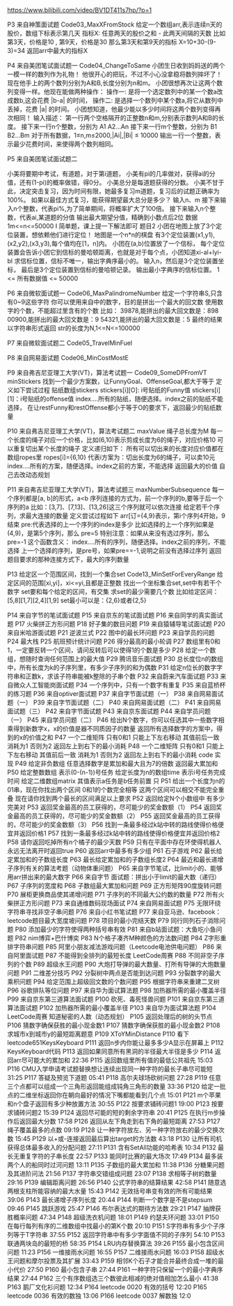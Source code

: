 
https://www.bilibili.com/video/BV1DT411s7hp/?p=1

P3 来自神策面试题
Code03_MaxXFromStock
给定一个数组arr,表示连续n天的股价，数组下标表示第几天
指标X: 任意两天的股价之和 - 此两天间隔的天数
比如
第3天，价格是10 , 第9天，价格是30
那么第3天和第9天的指标 X=10+30-(9-3)=34
返回arr中最大的指标X

P4 来自美团笔试面试题一
Code04_ChangeToSame
小团生日收到妈妈送的两个一模一样的数列作为礼物！
他很开心的把玩，不过不小心没拿稳将数列摔坏了！
现在他手上的两个数列分别为A和B,长度分别为n和m。
小团很想再次让这两个数列变得一样。他现在能做两种操作：
操作一: 是将一个选定数列中的某一个数a改成数b,这会花费 |b-a| 的时间，
操作二: 是选择一个数列中某个数a,将它从数列中丢掉，花费 |a| 的时间。
小团想知道，他最少能以多少时间将这两个数列变得再次相同！
输入描述：
第一行两个空格隔开的正整数n和m,分别表示数列A和B的长度。
接下来一行n个整数，分别为 A1 A2…An
接下来一行m个整数，分别为 B1 B2…Bm
对于所有数据，1≤n,m≤2000,|Ai|,|Bi| ≤ 10000
输出一行一个整数，表示最少花费时间，来使得两个数列相同。

P5 来自美团笔试面试题二

小美将要期中考试，有道题，对于第i道题，
小美有pi的几率做对，获得ai的分值，还有(1-pi)的概率做错，得0分。
小美总分是每道题获得的分数。
小美不甘于此，决定突击复习，因为时间有限，她最多复习m道题，复习后的试题正确率为100%。
如果以最佳方式复习，能获得期望最大总分是多少？
输入n、m
接下来输入n个整数，代表pi%,为了简单期间，将概率扩大了100倍。
接下来输入n个整数，代表ai,某道题的分值
输出最大期望分值，精确到小数点后2位
数据1m<=n<=50000
I
简单题，课上提一下解法即可
题目2
小团在地图上放了3个定位装置，想依赖他们进行定位！
地图是一个n*n的棋盘
有3个定位装置(x1,y1),(x2,y2),(x3,y3),每个值均在[1，n]内。
小团在(a,b)位置放了一个信标，
每个定位装置会告诉小团它到信标的曼哈顿距离，也就是对于每个点，小团知道xi-al+lyi-bl
求信标位置，信标不唯一，输出字典序最小的。
输入n，然后是3个定位装置坐标，
最后是3个定位装置到信标的曼哈顿记录。
输出最小字典序的信标位置。
1 <= 所有数据值 <= 50000

P6 来自微软面试题一
Code06_MaxPalindromeNumber
给定一个字符串S,只含有0~9这些字符
你可以使用来自中的数字，目的是拼出一个最大的回文数
使用数字的个数，不能超过里含有的个数
比如：
39878,能拼出的最大回文数是：898
00900,能拼出的最大回文数是：9
54321,能拼出的最大回文数是：5
最终的结果以字符串形式返回
str的长度为N,1<=N<=100000



P7 来自微软面试题二
Code05_TravelMinFuel

P8 来自网易面试题
Code06_MinCostMostE






P9 来自弗吉尼亚理工大学(VT)，算法考试题一 
Code09_SomeDPFromVT
minStickers
找到一个最少方案数，让FunnyGoal、OffenseGoal,都大于等于
定义如下尝试过程
贴纸数组stickers
stickers[i][O]: i号贴纸的Funny值
stickers[i][1]：i号贴纸的offense值
index....所有的贴纸，随便选择。index之前的贴纸不能选择，
在让restFunny和restOffense都小于等于O的要求下，返回最少的贴纸数量

P10 来自弗吉尼亚理工大学(VT)，算法考试题二
maxValue
绳子总长度为M
每一个长度的绳子对应一个价格，比如(6,10)表示剪成长度为6的绳子，对应价格10
可以重复切出某个长度的绳子
定义递归如下：
所有可以切出来的长度对应价值都在数组ropes里
ropes[i]={6,10} 代表i方案为：切出长度为6的绳子，可以卖10元
index....所有的方案，随便选择。index之前的方案，不能选择
返回最大的价值
自己去改动态规划

P11 来自弗吉尼亚理工大学(VT)，算法考试题三
maxNumberSubsequence
每一个序列都是[a, b]的形式，a<b
序列连接的方式为，前一个序列的b,要等于后一个序列的a
比如：[3,7]、[7,13]、[13,26]这三个序列就可以依次连接
给定若干个序列，求最大连接的数量
定义尝试过程如下
arr[订={4,9}表示，第i个序列4开始，9结束
pre:代表选择的上一个序列的index是多少
比如选择的上一个序列如果是(4,9)，是第5个序列，那么 pre=5
特别注意：如果从来没有选过序列，那么 pre=-1
这个函数含义：
index....所有的序列，随便选择。index之前的序列，不能选择
上一个选择的序列，是pre号，如果pre==-1,说明之前没有选择过序列
返回题目要求的那种连接方式下，最大的序列数量

P13 给定区一个范围区间，找到一个集合set
Code13_MinSetForEveryRange
给定区间的范围[xi,yi]，xi<=yi,且都是正整数
找出一个坐标集合set,set中有若干个数字
set要和每个给定的区间，有交集
求set的最少需要几个数
比如给定区间：[5,8][1,7][2,4][1,9]
set最小可以是：{2,6}或者{2,5}


P14 来自字节的笔试面试题
P15 来自京东的笔试面试题
P16 来自同学的真实面试题
P17 火柴拼正方形问题
P18 好子集的数目问题
P19 来自猿辅导笔试面试题
P20 来自米哈游面试题
P21 逆波兰式
P22 图中的最长环问题
P23 来自学员的问题
P24 最大栈
P25 航班预计统计问题
P26 得分最高的最小轮调
P27 数组里有0和1，一定要反转一个区间，请问反转后可以使得1的个数是多少
P28 给定一个数组，想随时查询任何范围上的最大值
P29 腾讯音乐面试题
P30 总长度位n的数组中，所有长度为k的子序列里，有多少子序列的和为偶数
P31 给定n位长的数字字符串和正数k，求该子符串能被k整除的子串个数
P32 来自蔚来汽车面试题
P33 来自微众人工智能岗面试题
P34 一个序列中，只有一个数字有重复
P35 来自蓝桥杯的练习题
P36 来自optiver面试题
P37 来自字节面试题（一）
P38 来自网易面试题（一）
P39 来自字节面试题（二）
P40 来自网易面试题（二）
P41 来自网易面试题（三）
P42 来自字节面试题
P43 来自京东面试题
P44 来自学员问题（一）
P45 来自学员问题（二）
P46 给出N个数字，你可以任选其中一些数字相乘得到新数字x，x的价值是器不同质因子的数量 返回所有选择数字的方案中，得到的x的价值之和
P47 一个二维矩阵 只有0和1 只能上下左右移动 其值前后一致 消耗为1 否则为2 返回左上到右下的最小消耗
P48 一个二维矩阵 只有0和1 只能上下左右移动 其值前后一致 消耗为1 否则为2 返回左上到右下的最小消耗 code 实现
P49 给定非负数组 任意选择数字是累加和最大且为7的倍数 返回最大累加和
P50 给定整数数组 表示(0-(n-1))号任务 给定长度为n的数组time 表示i号任务完成时间 给定二维数组matrix 其值表示a任务是b任务前置 只
P51 给出一个长度为n的01串，现在你找出两个区间 0和1的个数完全相等 这两个区间可以相交不能完全重叠 现在请你找到两个最长的区间满足以上要求
P52 返回给定N个小数组中 有多少完美对
P53 返回奖金最高的员工获得的，尽可能少的奖金数额（1）
P54 返回奖金最高的员工获得的，尽可能少的奖金数额（2）
P55 返回奖金最高的员工获得的，尽可能少的奖金数额（3）
P56 找到一条最多经过k站中转的路线使得价格便宜并返回价格1
P57 找到一条最多经过k站中转的路线使得价格便宜并返回价格2
P58 请你返回吃掉所有n个橘子的最少天数
P59 只有在平面中存在环使得机器人永远无法离开时返回true
P60 返回arr中最多有多少组
P61 石子游戏
P62
最长给定累加和的子数组长度
P63
最长给定累加和的子数组长度2
P64
最近和最长递增子序列有关的算法考题（动物体重问题）
P65
来自字节笔试，比limit小的、能够用arr拼出来的最大数字
P66
来自字节 面试题：拼出小于limit的最大数（递归）
P67
子序列的宽度和
P68
子数组最大累加和问题
P69
正方形矩阵90度旋转问题
P70
展柜更换商品使其递增问题
P71
子序列的不同最大公约数的数量
P72
所有火柴拼正方形问题
P73
来自通维数码现场面试
P74
来自网易面试题
P75
无限环绕字符串寻找非空子串问题
P76
来自小红书笔试题
P77
来自亚马逊、facebook：leetcode题目最大宽度坡问题
P78
项目的最小完结天数
P79
同行同列石子消除问题
P80
添加最少的字符使得两种括号串有效
P81
来自b站面试题：大鱼吃小鱼问题
P82
nim博弈+巴什博奕
P83
N个格子凑齐M种颜色的方法数问题
P84
Z字形重排字符串问题
P85
阿里小朋友减法游戏问题（Leetcode电池供电问题）
P86
来自阿里面试题
P87
不能得到全排列的最短长度 LeetCode周赛
P88
不同非空子序列的个数
P89
超级水王问题
P90
大炮打导弹的最大数量、打所有导弹的大炮数量问题
P91
二维差分技巧
P92
分裂树中两点是否能到达问题
P93
分裂数字的最大乘积问题
P94
给定范围上超级回文数的个数问题
P95
根据字符串来重建二叉树
P96
谷歌排队等位问题
P97
来自华为面试算法题
P98
加热器所需的最小覆盖半径
P99
来自京东第三道算法面试题
P100
砍死、毒死怪兽问题
P101
来自京东第三道算法面试题
P102
加热器所需的最小覆盖半径
P103
来自华为面试算法题
P104
LeetCode周赛 知道秘密的人数（动态规划）
P105
返回处理后的树的头节点
P106
猜数字确保获胜的最小现金数1
P107
猜数字确保获胜的最小现金数2
P108
求城市x到城市y的最短距离题意
P109
XToYMinDistance
P110
看下leetcode651KeysKeyboard
P111
返回n步内你能让最多多少A显示在屏幕上
P112
KeysKeyboard代码
P113
返回如果同意所有黑洞的半径最大半径是多少
P114
返回arr尽可能大的累加和
22:36
P115
返回数组里所有值的最低公共祖先
15:03
P116
CMU入学申请考试题替换想让连续出现同一种字符的最长子串尽可能短
31:25
P117
答疑及预览下道题
05:41
P118
高尔夫球场砍树问题
27:28
P119
任意三个点都可以组成一个三角形返回能组成钝角三角形的数量
33:36
P120
给定一批点的二维坐标返回你在朝向最好的情况下嘴都能看到几个点
15:01
P121
m个苹果和n个盘子返回有多少种放置方法
30:55
P122
按要求铺砖问题1
19:00
P123
按要求铺砖问题2
15:39
P124
返回尽可能的短的剩余字符串
20:41
P125
在执行m步操作后返回最大分数
17:58
P126
返回从左下角走到右下角的最短距离
27:53
P127
绳子覆盖最多的点数
09:19
P128
让一种字符放左、另一种字符放右的最少交换次数
15:45
P129
以+或-连接返回最后算出target的方法数
43:18
P130
让所有司机获得总体最多收入的分配问题
27:11
P131
含有SetAll功能的哈希表
10:34
P132
最长无重复字符的子串长度
22:57
P133
能同时比赛的最大场次
17:49
P134
最多装两个人的船同时过河问题
13:11
P135
子数组的最大累加和
11:38
P136
分糖果问题及其进阶问法
21:56
P137
字符串交错组成问题
23:07
P138
求相等子树的数量
29:16
P139
编辑距离问题
26:56
P140
公式字符串的结算结果
42:58
P141
随意选两根支柱所能容纳的最大水量
15:43
P142
无效括号串变有效的所有可能结果
39:06
P143
最长递增子序列长度
20:44
P144
判断一个数字是不是stepsum
09:46
P145
跳跃游戏
25:47
P146
布尔表达式的期待方法数
29:21
P147
抽牌获胜概率问题
47:34
P148
超级洗衣机问题
18:01
P149
约瑟夫环问题
33:01
P150
在每行每列有序的二维数组中找最小的第K个数
20:10
P151
S字符串有多少个子序列等于T字符串
37:55
P152
返回字符串中有多少字面值不同的子序列
54:10
P153
联通两块岛的最短的桥
58:35
P154
LRU内存替换算法
39:26
P155
最小包含区间问题
11:23
P156
一维接雨水问题
16:55
P157
二维接雨水问题
16:03
P158
超级水王问题和摩尔投票及其扩展
33:43
P159
相邻K个石子才能合并最终合成一堆的最小代价
27:50
P160
最小包含子串
27:44
P161
一种字符只保留一个的最小字典序结果
27:44
P162
三个有序数组选三个数彼此相减的绝对值相加怎么最小
41:38
P163
鹅厂文化衫问题
12:34
P164
leetcode 0020 有效的括号
12:20
P165
leetcode 0036 有效的数独
13:06
P166
leetcode 0037 解数独
12:0